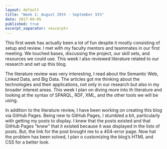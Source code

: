 ```yaml
---
layout: default
title: "Week 1: August 29th - September 5th"
date: 2017-09-05
published: true
excerpt_separator: <excerpt>
---
```


This first week has actually been a lot of fun despite it mostly consisting of setup and review. I met with my faculty mentors and teammates in our first meeting. We touched bases, discussing the project, our skill sets, and resources we could use. This week I also reviewed literature related to our research and set up this blog.

The literature review was very interesting, I read about the Semantic Web, Linked Data, and Big Data. The articles got me thinking about the technologies and their applications, not only in our research but also in my broader interest areas. This week I plan on diving more into th literature and looking at the syntax of SPARQL, RDF, XML, and the other tools we will be using.

In addition to the literature review, I have been working on creating this blog via GitHub Pages. Being new to GitHub Pages, I stumbled a bit, particularly with getting my posts to display. I knew that the posts existed and that GitHub Pages “knew” that it existed because it was displayed in the lists of posts. But, the link for the post brought me to a 404-error page. Now hat the problem has been solved, I plan o customizing the blog’s HTML and CSS for a better look.


